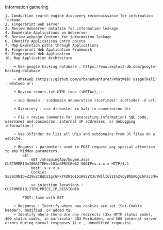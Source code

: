 Information gathering

	1. Conduction search engine discovery reconnaissance for information leakage.
	2. Fingerprint web server
	3. Review Webserver metafile for information leakage
	4. Enumerate Applications on Webserver
	5. Review webpage Content for information leakage
	6. Identify Applications Entry points
	7. Map Execution paths through Applications
	8. Fingerprint Web Application Framework
	9. Fingerprint Web Application
	10. Map Application Archtecture

		+ Use google hacking database : https://www.exploit-db.com/google-hacking-database
		
		+ Whatweb (https://github.com/urbanadventurer/WhatWeb) usage(kali) : whatweb url
		
		+ Review robots.txt,HTML tags (<META>),...
		
		+ sub domain : subdomain enumeration (subfinder: subfinder -d url)
		
		+ Directory : use dirbuster in kali to enumeration dir 
		
		+ F12 > review comments for interesting information( SQL code, usernames and passwords, internal IP addresses, or debugging information.)
		
		+ Use JSfinder to list all URLs and subdomains from JS files on a website.
			
		+ Request : parameters used in POST request pay special attention to any hidden parameters.
			GET: 
				GET /shoppingApp/buyme.asp?CUSTOMERID=100&ITEM=z101a&PRICE=62.50&IP=x.x.x.x HTTP/1.1
				Host: x.x.x.x
				Cookie: SESSIONID=Z29vZCBqb2IgcGFkYXdhIG15IHVzZXJuYW1lIGlzIGZvbyBhbmQgcGFzc3dvcmQgaXMgYmFy
					
				>> injection locations : CUSTOMERID,ITEM,PRICE,IP,SESSIONID
				
			POST: Same with GET
				
		+ Response : Identify where new cookies are set (Set-Cookie header), modified, or added to.
		+ Identify where there are any redirects (3xx HTTP status code), 400 status codes, in particular 403 Forbidden, and 500 internal server errors during normal responses (i.e., unmodified requests).
			
		
